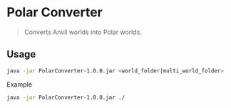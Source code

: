 # Polar Converter

> Converts Anvil worlds into Polar worlds.

## Usage

```bash
java -jar PolarConverter-1.0.0.jar <world_folder|multi_world_folder>
``` 

Example
```bash
java -jar PolarConverter-1.0.0.jar ./
```
